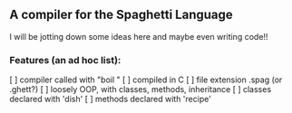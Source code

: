 ## A compiler for the Spaghetti Language

I will be jotting down some ideas here and maybe even writing code!!

### Features (an ad hoc list):

[ ] compiler called with "boil <filename>"
[ ] compiled in C
[ ] file extension .spag (or .ghett?)
[ ] loosely OOP, with classes, methods, inheritance
[ ] classes declared with 'dish'
[ ] methods declared with 'recipe'
